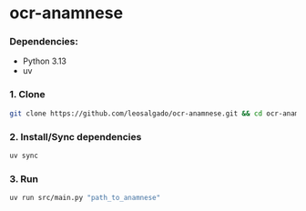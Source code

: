 # ocr-anamnese

### Dependencies:
- Python 3.13
- uv

### 1. Clone

```bash
git clone https://github.com/leosalgado/ocr-anamnese.git && cd ocr-anamnese
```

### 2. Install/Sync dependencies
```bash
uv sync
```
### 3. Run
```bash
uv run src/main.py "path_to_anamnese"
```
